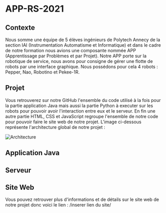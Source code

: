 # APP-RS-2021

## Contexte

Nous somme une équipe de 5 élèves ingénieurs de Polytech Annecy de la section IAI (Instrumentation Automatisme et Informatique)
et dans le cadre de notre formation nous avions une composante nommée APP (Apprentissage par Problèmes et par Projet).
Notre APP porte sur la robotique de service, nous avons pour consigne de gérer une flotte
de robots par une interface graphique. Nous possédons pour cela 4 robots : Pepper, Nao, Robotino et Pekee-1R.

## Projet

Vous retrouverez sur notre GitHub l'ensemble du code utilisé à la fois pour la partie application Java mais aussi 
la partie Python à executer sur les robots pour pouvoir avoir l'interaction entre eux et le serveur.
En fin une autre partie HTML, CSS et JavaScript regroupe l'ensemble de notre code pour pouvoir faire le site web de notre projet.
L'image ci-dessous représente l'architecture global de notre projet :

![Architecture](https://github.com/APP-RS-2019/APP-RS-2021/tree/master/Illustrations_doc)

## Application Java

## Serveur

## Site Web

Vous pouvez retrouver plus d'informations et de détails sur le site web de notre projet donc voici le lien :
/inserer lien du site/
